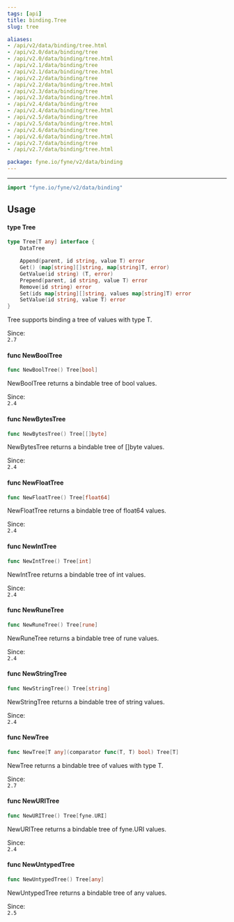 ```yaml
---
tags: [api]
title: binding.Tree
slug: tree

aliases:
- /api/v2/data/binding/tree.html
- /api/v2.0/data/binding/tree
- /api/v2.0/data/binding/tree.html
- /api/v2.1/data/binding/tree
- /api/v2.1/data/binding/tree.html
- /api/v2.2/data/binding/tree
- /api/v2.2/data/binding/tree.html
- /api/v2.3/data/binding/tree
- /api/v2.3/data/binding/tree.html
- /api/v2.4/data/binding/tree
- /api/v2.4/data/binding/tree.html
- /api/v2.5/data/binding/tree
- /api/v2.5/data/binding/tree.html
- /api/v2.6/data/binding/tree
- /api/v2.6/data/binding/tree.html
- /api/v2.7/data/binding/tree
- /api/v2.7/data/binding/tree.html

package: fyne.io/fyne/v2/data/binding
---
```



---
```go
import "fyne.io/fyne/v2/data/binding"
```

## Usage

#### type Tree

```go
type Tree[T any] interface {
	DataTree

	Append(parent, id string, value T) error
	Get() (map[string][]string, map[string]T, error)
	GetValue(id string) (T, error)
	Prepend(parent, id string, value T) error
	Remove(id string) error
	Set(ids map[string][]string, values map[string]T) error
	SetValue(id string, value T) error
}
```

Tree supports binding a tree of values with type T.


<div class="since">Since: <code>
2.7</code></div>

#### func  NewBoolTree

```go
func NewBoolTree() Tree[bool]
```
NewBoolTree returns a bindable tree of bool values.


<div class="since">Since: <code>
2.4</code></div>

#### func  NewBytesTree

```go
func NewBytesTree() Tree[[]byte]
```
NewBytesTree returns a bindable tree of []byte values.


<div class="since">Since: <code>
2.4</code></div>

#### func  NewFloatTree

```go
func NewFloatTree() Tree[float64]
```
NewFloatTree returns a bindable tree of float64 values.


<div class="since">Since: <code>
2.4</code></div>

#### func  NewIntTree

```go
func NewIntTree() Tree[int]
```
NewIntTree returns a bindable tree of int values.


<div class="since">Since: <code>
2.4</code></div>

#### func  NewRuneTree

```go
func NewRuneTree() Tree[rune]
```
NewRuneTree returns a bindable tree of rune values.


<div class="since">Since: <code>
2.4</code></div>

#### func  NewStringTree

```go
func NewStringTree() Tree[string]
```
NewStringTree returns a bindable tree of string values.


<div class="since">Since: <code>
2.4</code></div>

#### func  NewTree

```go
func NewTree[T any](comparator func(T, T) bool) Tree[T]
```
NewTree returns a bindable tree of values with type T.


<div class="since">Since: <code>
2.7</code></div>

#### func  NewURITree

```go
func NewURITree() Tree[fyne.URI]
```
NewURITree returns a bindable tree of fyne.URI values.


<div class="since">Since: <code>
2.4</code></div>

#### func  NewUntypedTree

```go
func NewUntypedTree() Tree[any]
```
NewUntypedTree returns a bindable tree of any values.


<div class="since">Since: <code>
2.5</code></div>
